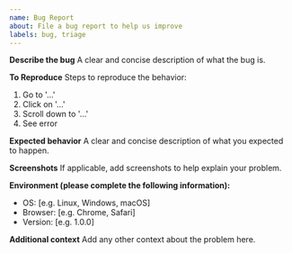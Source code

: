 ```yaml
---
name: Bug Report
about: File a bug report to help us improve
labels: bug, triage
---
```


**Describe the bug**
A clear and concise description of what the bug is.

**To Reproduce**
Steps to reproduce the behavior:
1. Go to '...'
2. Click on '...'
3. Scroll down to '...'
4. See error

**Expected behavior**
A clear and concise description of what you expected to happen.

**Screenshots**
If applicable, add screenshots to help explain your problem.

**Environment (please complete the following information):**
- OS: [e.g. Linux, Windows, macOS]
- Browser: [e.g. Chrome, Safari]
- Version: [e.g. 1.0.0]

**Additional context**
Add any other context about the problem here.
